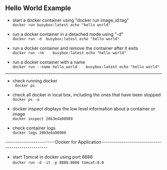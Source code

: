 ## Hello World Example  
* start a docker container using "docker run image_id:tag"  
```docker run busybox:latest echo "hello world"```

* run a docker container in a detached mode using "-d"   
```docker run -d  busybox:latest echo "hello world"```

* run a docker container and remove the container after it exits  
```docker run -rm    busybox:latest echo "hello world"```

* run a docker container with a name  
```docker run --name hello_world    busybox:latest echo "hello world"```
---------------------------------------------------------
* check running docker  
``` docker ps```

* check all docker in local box, including the ones that have been stopped  
```docker ps -a```

* docker inspect displays the low level information about a container or image  
```docker inspect 28b3e4a98989```

* check container logs  
```docker logs 28b3e4a98989```

-------------------------Docker for Application---------------------------------------------------
* start Tomcat in docker using port 8888  
```docker run -d -it -p 8888:8080 tomcat:8.0```
